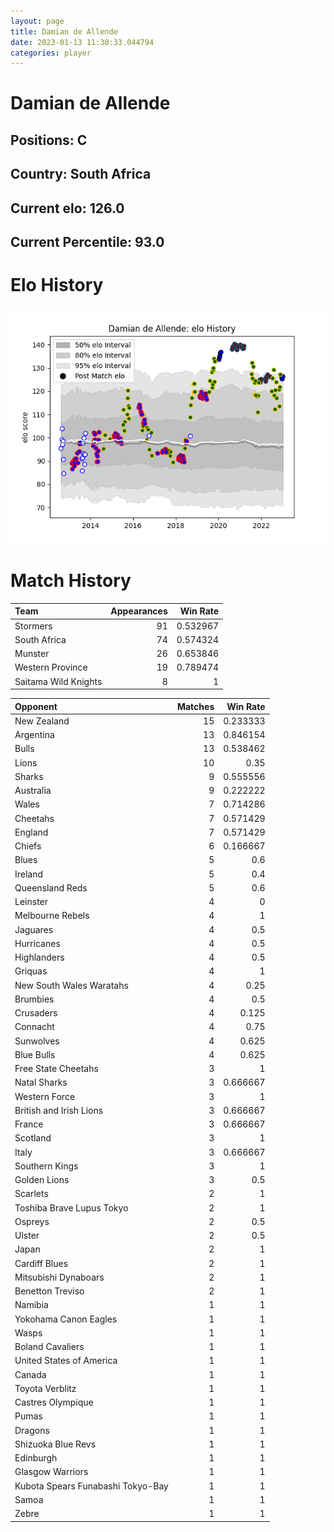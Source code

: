 ```yaml
---  
layout: page  
title: Damian de Allende  
date: 2023-01-13 11:30:33.044794  
categories: player  
---
```

# Damian de Allende

## Positions: C

## Country: South Africa

## Current elo: 126.0

## Current Percentile: 93.0

# Elo History


![elo history](history_DamiandeAllende.png)
# Match History


| Team                 |   Appearances |   Win Rate |
|:---------------------|--------------:|-----------:|
| Stormers             |            91 |   0.532967 |
| South Africa         |            74 |   0.574324 |
| Munster              |            26 |   0.653846 |
| Western Province     |            19 |   0.789474 |
| Saitama Wild Knights |             8 |   1        |

| Opponent                          |   Matches |   Win Rate |
|:----------------------------------|----------:|-----------:|
| New Zealand                       |        15 |   0.233333 |
| Argentina                         |        13 |   0.846154 |
| Bulls                             |        13 |   0.538462 |
| Lions                             |        10 |   0.35     |
| Sharks                            |         9 |   0.555556 |
| Australia                         |         9 |   0.222222 |
| Wales                             |         7 |   0.714286 |
| Cheetahs                          |         7 |   0.571429 |
| England                           |         7 |   0.571429 |
| Chiefs                            |         6 |   0.166667 |
| Blues                             |         5 |   0.6      |
| Ireland                           |         5 |   0.4      |
| Queensland Reds                   |         5 |   0.6      |
| Leinster                          |         4 |   0        |
| Melbourne Rebels                  |         4 |   1        |
| Jaguares                          |         4 |   0.5      |
| Hurricanes                        |         4 |   0.5      |
| Highlanders                       |         4 |   0.5      |
| Griquas                           |         4 |   1        |
| New South Wales Waratahs          |         4 |   0.25     |
| Brumbies                          |         4 |   0.5      |
| Crusaders                         |         4 |   0.125    |
| Connacht                          |         4 |   0.75     |
| Sunwolves                         |         4 |   0.625    |
| Blue Bulls                        |         4 |   0.625    |
| Free State Cheetahs               |         3 |   1        |
| Natal Sharks                      |         3 |   0.666667 |
| Western Force                     |         3 |   1        |
| British and Irish Lions           |         3 |   0.666667 |
| France                            |         3 |   0.666667 |
| Scotland                          |         3 |   1        |
| Italy                             |         3 |   0.666667 |
| Southern Kings                    |         3 |   1        |
| Golden Lions                      |         3 |   0.5      |
| Scarlets                          |         2 |   1        |
| Toshiba Brave Lupus Tokyo         |         2 |   1        |
| Ospreys                           |         2 |   0.5      |
| Ulster                            |         2 |   0.5      |
| Japan                             |         2 |   1        |
| Cardiff Blues                     |         2 |   1        |
| Mitsubishi Dynaboars              |         2 |   1        |
| Benetton Treviso                  |         2 |   1        |
| Namibia                           |         1 |   1        |
| Yokohama Canon Eagles             |         1 |   1        |
| Wasps                             |         1 |   1        |
| Boland Cavaliers                  |         1 |   1        |
| United States of America          |         1 |   1        |
| Canada                            |         1 |   1        |
| Toyota Verblitz                   |         1 |   1        |
| Castres Olympique                 |         1 |   1        |
| Pumas                             |         1 |   1        |
| Dragons                           |         1 |   1        |
| Shizuoka Blue Revs                |         1 |   1        |
| Edinburgh                         |         1 |   1        |
| Glasgow Warriors                  |         1 |   1        |
| Kubota Spears Funabashi Tokyo-Bay |         1 |   1        |
| Samoa                             |         1 |   1        |
| Zebre                             |         1 |   1        |